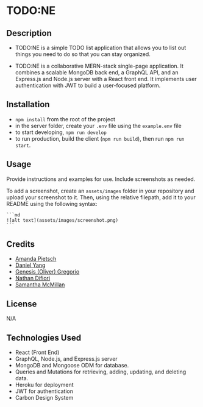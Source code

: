 # TODO:NE

## Description

- TODO:NE is a simple TODO list application that allows you to list out things you need to do so that you can stay organized. 

- TODO:NE is a collaborative MERN-stack single-page application. It combines a scalable MongoDB back end, a GraphQL API, and an Express.js and Node.js server with a React front end. It implements user authentication with JWT to build a user-focused platform. 


## Installation

- `npm install` from the root of the project
- in the server folder, create your `.env` file using the `example.env` file
- to start developing, `npm run develop`
- to run production, build the client (`npm run build`), then run `npm run start`.

## Usage

Provide instructions and examples for use. Include screenshots as needed.

To add a screenshot, create an `assets/images` folder in your repository and upload your screenshot to it. Then, using the relative filepath, add it to your README using the following syntax:

    ```md
    ![alt text](assets/images/screenshot.png)
    ```

## Credits

- [Amanda Pietsch](https://www.github.com/apietsch4117)
- [Daniel Yang](https://www.github.com/danielshang11)
- [Genesis (Oliver) Gregorio](https://www.github.com/theurbanspectacle)
- [Nathan Difiori](https://www.github.com/ndifiori)
- [Samantha McMillan](https://www.github.com/sdanimc)

## License

N/A

## Technologies Used
- React (Front End)
- GraphQL, Node.js, and Express.js server
- MongoDB and Mongoose ODM for database.
- Queries and Mutations for retrieving, adding, updating, and deleting data.
- Heroku for deployment
- JWT for authentication
- Carbon Design System
